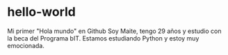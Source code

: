 # hello-world
Mi primer "Hola mundo" en Github
Soy Maite, tengo 29 años y estudio con la beca del Programa bIT.
Estamos estudiando Python y estoy muy emocionada.
